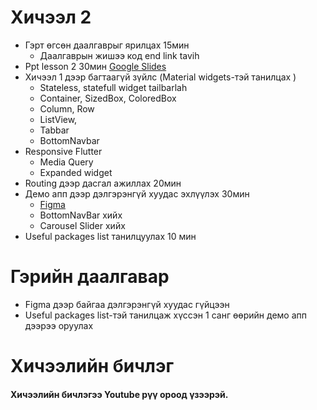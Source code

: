 # Хичээл 2
- Гэрт өгсөн даалгаврыг ярилцах 15мин
  - Даалгаврын жишээ код end link tavih 
- Ppt lesson 2 30мин [Google Slides](https://docs.google.com/presentation/d/1XrNfMpReRKNMUQdHVVnhumclRlF2RUt0Vsfm3y0cQo8/edit?usp=sharing)
- Хичээл 1 дээр багтаагүй зүйлс (Material widgets-тэй танилцах )
    - Stateless, statefull widget tailbarlah
    - Container, SizedBox, ColoredBox
    - Column, Row
    - ListView,
    - Tabbar
    - BottomNavbar
- Responsive Flutter 
    - Media Query 
    - Expanded widget
- Routing дээр дасгал ажиллах 20мин
- Демо апп дээр дэлгэрэнгүй хуудас эхлүүлэх 30мин
    - [Figma](https://www.figma.com/file/f7iHsNQBImiATle3BsM6yH/flutter%2Flesson1?type=design&node-id=0%3A1&mode=design&t=v7PYjElpxywwJoxm-1&fbclid=IwAR1Q1nxjp70NjkpjJH32OYwuivXHJIzT4UhtgzIHMYAp1RZpZlsMP4fw1c4)
    - BottomNavBar хийх
    - Carousel Slider хийх
- Useful packages list танилцуулах 10 мин


# Гэрийн даалгавар 
- Figma дээр байгаа дэлгэрэнгүй хуудас гүйцээн
- Useful packages list-тэй танилцаж хүссэн 1 санг өөрийн демо апп дээрээ оруулах

# Хичээлийн бичлэг 
#### Хичээлийн бичлэгээ Youtube рүү ороод үзээрэй. 
